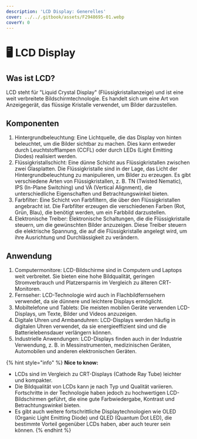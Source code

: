 ```yaml
---
description: 'LCD Display: Generelles'
cover: ../../.gitbook/assets/F2948695-01.webp
coverY: 0
---
```


# 🖥 LCD Display

## **Was ist LCD?**

LCD steht für "Liquid Crystal Display" (Flüssigkristallanzeige) und ist eine weit verbreitete Bildschirmtechnologie. Es handelt sich um eine Art von Anzeigegerät, das flüssige Kristalle verwendet, um Bilder darzustellen.

## Komponenten

1. Hintergrundbeleuchtung: Eine Lichtquelle, die das Display von hinten beleuchtet, um die Bilder sichtbar zu machen. Dies kann entweder durch Leuchtstofflampen (CCFL) oder durch LEDs (Light Emitting Diodes) realisiert werden.
2. Flüssigkristallschicht: Eine dünne Schicht aus Flüssigkristallen zwischen zwei Glasplatten. Die Flüssigkristalle sind in der Lage, das Licht der Hintergrundbeleuchtung zu manipulieren, um Bilder zu erzeugen. Es gibt verschiedene Arten von Flüssigkristallen, z. B. TN (Twisted Nematic), IPS (In-Plane Switching) und VA (Vertical Alignment), die unterschiedliche Eigenschaften und Betrachtungswinkel bieten.
3. Farbfilter: Eine Schicht von Farbfiltern, die über den Flüssigkristallen angebracht ist. Die Farbfilter erzeugen die verschiedenen Farben (Rot, Grün, Blau), die benötigt werden, um ein Farbbild darzustellen.
4. Elektronische Treiber: Elektronische Schaltungen, die die Flüssigkristalle steuern, um die gewünschten Bilder anzuzeigen. Diese Treiber steuern die elektrische Spannung, die auf die Flüssigkristalle angelegt wird, um ihre Ausrichtung und Durchlässigkeit zu verändern.

## Anwendung

1. Computermonitore: LCD-Bildschirme sind in Computern und Laptops weit verbreitet. Sie bieten eine hohe Bildqualität, geringen Stromverbrauch und Platzersparnis im Vergleich zu älteren CRT-Monitoren.
2. Fernseher: LCD-Technologie wird auch in Flachbildfernsehern verwendet, da sie dünnere und leichtere Displays ermöglicht.
3. Mobiltelefone und Tablets: Die meisten mobilen Geräte verwenden LCD-Displays, um Texte, Bilder und Videos anzuzeigen.
4. Digitale Uhren und Armbanduhren: LCD-Displays werden häufig in digitalen Uhren verwendet, da sie energieeffizient sind und die Batterielebensdauer verlängern können.
5. Industrielle Anwendungen: LCD-Displays finden auch in der Industrie Verwendung, z. B. in Messinstrumenten, medizinischen Geräten, Automobilen und anderen elektronischen Geräten.

{% hint style="info" %}
**Nice to know:**

* LCDs sind im Vergleich zu CRT-Displays (Cathode Ray Tube) leichter und kompakter.
* Die Bildqualität von LCDs kann je nach Typ und Qualität variieren. Fortschritte in der Technologie haben jedoch zu hochwertigen LCD-Bildschirmen geführt, die eine gute Farbwiedergabe, Kontrast und Betrachtungswinkel bieten.
* Es gibt auch weitere fortschrittliche Displaytechnologien wie OLED (Organic Light Emitting Diode) und QLED (Quantum Dot LED), die bestimmte Vorteil gegenüber LCDs haben, aber auch teurer sein können.
{% endhint %}
